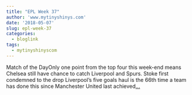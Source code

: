 ```yaml
---
title: "EPL Week 37"
author: 'www.mytinyshinys.com'
date: '2018-05-07'
slug: epl-week-37
categories:
  - bloglink
tags:
  - mytinyshinyscom
---
```


Match of the DayOnly one point from the top four this week-end means Chelsea still have chance to catch Liverpool and Spurs. Stoke first condemned to the drop Liverpool’s five goals haul is the 66th time a team has done this since Manchester United last achieved[... <i class="fas fa-external-link-alt"></i>](https://www.mytinyshinys.com/2018/05/07/epl-week-37/)

